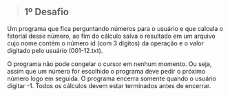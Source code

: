 > ## 1º Desafio
Um programa que fica perguntando números para o usuário e que calcula o fatorial desse número, ao fim do cálculo salva o resultado em um arquivo cujo nome contém o número id (com 3 dígitos) da operação e o valor digitado pelo usuário (001-12.txt).

O programa não pode congelar o cursor em nenhum momento. Ou seja, assim que um número for escolhido o programa deve pedir o próximo número logo em seguida. O programa encerra somente quando o usuário digitar -1. Todos os cálculos devem estar terminados antes de encerrar.